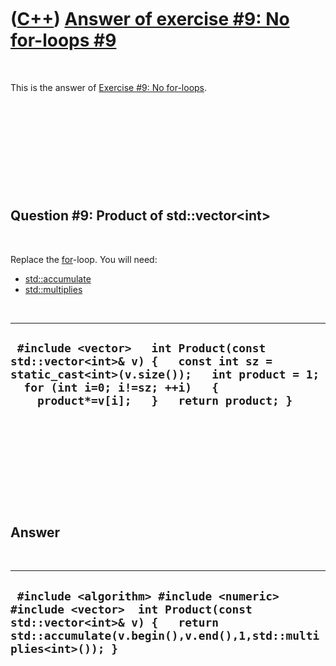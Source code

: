 



 

 

 

 

 

([C++](Cpp.md)) [Answer of exercise \#9: No for-loops \#9](CppExerciseNoForLoopsAnswer9.md)
=============================================================================================

 

This is the answer of [Exercise \#9: No
for-loops](CppExerciseNoForLoops.md).

 

 

 

 

 

Question \#9: Product of std::vector&lt;int&gt;
-----------------------------------------------

 

Replace the [for](CppFor.md)-loop. You will need:

-   [std::accumulate](CppAccumulate.md)
-   [std::multiplies](CppMultiplies.md)

 

  ------------------------------------------------------------------------------------------------------------------------------------------------------------------------------------------------------------
  ` #include <vector>   int Product(const std::vector<int>& v) {   const int sz = static_cast<int>(v.size());   int product = 1;   for (int i=0; i!=sz; ++i)   {     product*=v[i];   }   return product; }`
  ------------------------------------------------------------------------------------------------------------------------------------------------------------------------------------------------------------

 

 

 

 

 

Answer
------

 

  --------------------------------------------------------------------------------------------------------------------------------------------------------------------------------
  ` #include <algorithm> #include <numeric> #include <vector>  int Product(const std::vector<int>& v) {   return std::accumulate(v.begin(),v.end(),1,std::multiplies<int>()); }`
  --------------------------------------------------------------------------------------------------------------------------------------------------------------------------------

 

 

 

 

 





 



